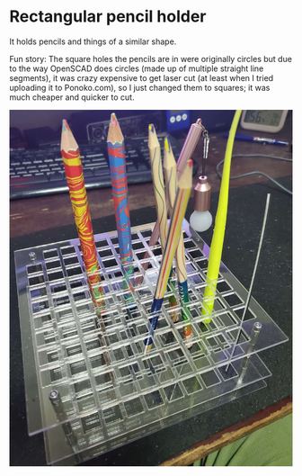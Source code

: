 Rectangular pencil holder
=========================

It holds pencils and things of a similar shape.

Fun story: The square holes the pencils are in were originally circles but due to the way OpenSCAD does circles (made up of multiple straight line segments), it was crazy expensive to get laser cut (at least when I tried uploading it to Ponoko.com), so I just changed them to squares; it was much cheaper and quicker to cut.

![Pencil stand photo](./pencil-stand.jpg)
